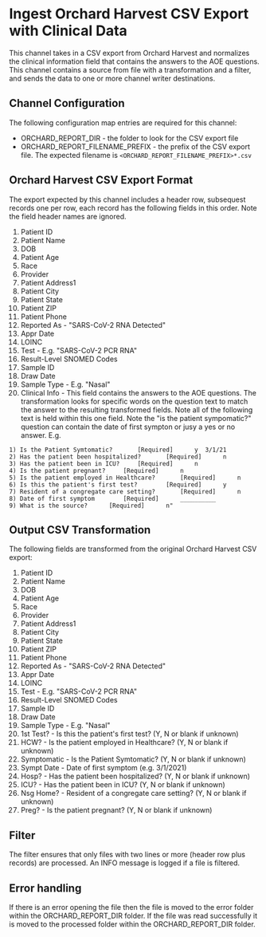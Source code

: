 # Ingest Orchard Harvest CSV Export with Clinical Data

This channel takes in a CSV export from Orchard Harvest and normalizes the clinical information field that contains the answers to the AOE questions.  This channel contains a source from file with a transformation and a filter, and sends the data to one or more channel writer destinations.

## Channel Configuration
The following configuration map entries are required for this channel:
- ORCHARD_REPORT_DIR - the folder to look for the CSV export file
- ORCHARD_REPORT_FILENAME_PREFIX - the prefix of the CSV export file.  The expected filename is ```<ORCHARD_REPORT_FILENAME_PREFIX>*.csv```

## Orchard Harvest CSV Export Format
The export expected by this channel includes a header row, subsequest records one per row, each record has the following fields in this order.  Note the field header names are ignored.

1. Patient ID
1. Patient Name
1. DOB 
1. Patient Age
1. Race
1. Provider
1. Patient Address1
1. Patient City 
1. Patient State
1. Patient ZIP
1. Patient Phone
1. Reported As - "SARS-CoV-2 RNA Detected"
1. Appr Date
1. LOINC
1. Test - E.g. "SARS-CoV-2 PCR RNA"
1. Result-Level SNOMED Codes
1. Sample ID
1. Draw Date
1. Sample Type - E.g. "Nasal"
1. Clinical Info - This field contains the answers to the AOE questions.  The transformation looks for specific words on the question text to match the answer to the resulting transformed fields.  Note all of the following text is held within this one field.  Note the "is the patient sympomatic?" question can contain the date of first sympton or jusy a yes or no answer.  E.g. 
```
1) Is the Patient Symtomatic?		[Required]		y  3/1/21 
2) Has the patient been hospitalized?		[Required]		n 
3) Has the patient been in ICU?		[Required]		n 
4) Is the patient pregnant?		[Required]		n 
5) Is the patient employed in Healthcare?		[Required]		n 
6) Is this the patient's first test?		[Required]		y 
7) Resident of a congregate care setting?		[Required]		n 
8) Date of first symptom		[Required]		__________ 
9) What is the source?		[Required]		n"
```
## Output CSV Transformation
The following fields are transformed from the original Orchard Harvest CSV export:

1. Patient ID
1. Patient Name
1. DOB 
1. Patient Age
1. Race
1. Provider
1. Patient Address1
1. Patient City 
1. Patient State
1. Patient ZIP
1. Patient Phone
1. Reported As - "SARS-CoV-2 RNA Detected"
1. Appr Date
1. LOINC
1. Test - E.g. "SARS-CoV-2 PCR RNA"
1. Result-Level SNOMED Codes
1. Sample ID
1. Draw Date
1. Sample Type - E.g. "Nasal"
1. 1st Test? - Is this the patient's first test? (Y, N or blank if unknown)
1. HCW? - Is the patient employed in Healthcare? (Y, N or blank if unknown)
1. Symptomatic - Is the Patient Symtomatic? (Y, N or blank if unknown)
1. Sympt Date - Date of first symptom (e.g. 3/1/2021)
1. Hosp? - Has the patient been hospitalized? (Y, N or blank if unknown)
1. ICU? - Has the patient been in ICU? (Y, N or blank if unknown)
1. Nsg Home? - Resident of a congregate care setting? (Y, N or blank if unknown)
1. Preg? - Is the patient pregnant? (Y, N or blank if unknown)

## Filter
The filter ensures that only files with two lines or more (header row plus records) are processed.  An INFO message is logged if a file is filtered.

## Error handling
If there is an error opening the file then the file is moved to the error folder within the ORCHARD_REPORT_DIR folder.  If the file was read successfully it is moved to the processed folder within the ORCHARD_REPORT_DIR folder.

